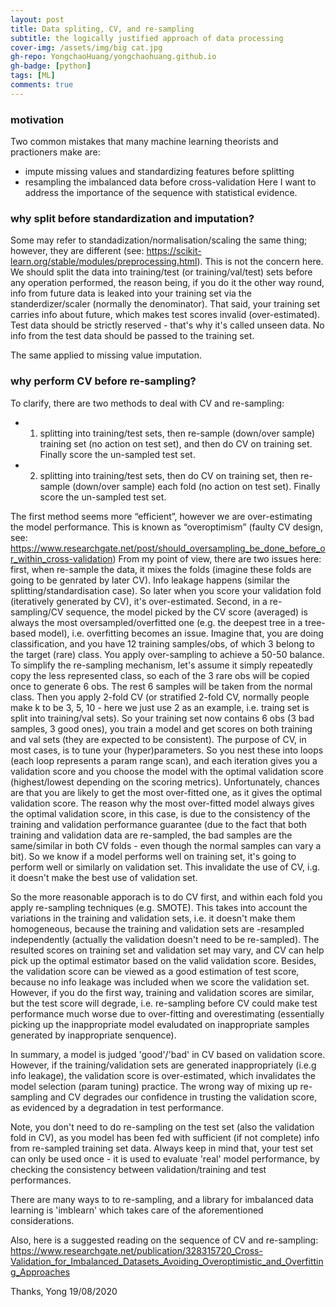 ```yaml
---
layout: post
title: Data spliting, CV, and re-sampling
subtitle: the logically justified approach of data processing
cover-img: /assets/img/big cat.jpg
gh-repo: YongchaoHuang/yongchaohuang.github.io
gh-badge: [python]
tags: [ML]
comments: true
---
```


### motivation
Two common mistakes that many machine learning theorists and practioners make are: 
* impute missing values and standardizing features before splitting
* resampling the imbalanced data before cross-validation
Here I want to address the importance of the sequence with statistical evidence. 

### why split before standardization and imputation?
Some may refer to standadization/normalisation/scaling the same thing; however, they are different (see: https://scikit-learn.org/stable/modules/preprocessing.html). This is not the concern here.
We should split the data into training/test (or training/val/test) sets before any operation performed, the reason being, if you do
it the other way round, info from future data is leaked into your training set via the standerdizer/scaler (normally the denominator). 
That said, your training set carries info about future, which makes test scores invalid (over-estimated). Test data should be strictly reserved - that's 
why it's called unseen data. No info from the test data should be passed to the training set.

The same applied to missing value imputation. <br />

### why perform CV before re-sampling?
To clarify, there are two methods to deal with CV and re-sampling:
* 1. splitting into training/test sets, then re-sample (down/over sample) training set (no action on test set), and then do CV on training set. Finally score the un-sampled test set.
* 2. splitting into training/test sets, then do CV on training set, then re-sample (down/over sample) each fold (no action on test set). Finally score the un-sampled test set.

The first method seems more “efficient”, however we are over-estimating the model performance. This is known as “overoptimism” (faulty CV design, see: https://www.researchgate.net/post/should_oversampling_be_done_before_or_within_cross-validation)
From my point of view, there are two issues here: first, when re-sample the data, it mixes the folds (imagine these folds are going to be genrated by later CV).
Info leakage happens (similar the splitting/standardisation case). So later when you score your validation fold (iteratively generated by CV), it's over-estimated.
Second, in a re-sampling/CV sequence, the model picked by the CV score (averaged) is always the most oversampled/overfitted one (e.g. the deepest tree in a tree-based model), i.e. overfitting
becomes an issue. Imagine that, you are doing classification, and you have 12 training samples/obs, of which 3 belong to the target (rare) class. You apply over-sampling to achieve a 50-50 balance.
To simplify the re-sampling mechanism, let's assume it simply repeatedly copy the less represented class, so each of the 3 rare obs will be copied once to generate 6 obs. The rest 6 samples
will be taken from the normal class. Then you apply 2-fold CV (or stratified 2-fold CV, normally people make k to be 3, 5, 10 - here we just use 2 as an example, i.e. traing set is split into training/val sets).
So your training set now contains 6 obs (3 bad samples, 3 good ones), you train a model and get scores on both training and val sets (they are expected to be consistent). The purpose of CV, in most cases, is to 
tune your (hyper)parameters. So you nest these into loops (each loop represents a param range scan), and each iteration gives you a validation score and you choose the model with the optimal 
validation score (highest/lowest depending on the scoring metrics). Unfortunately, chances are that you are likely to get the most over-fitted one, as it gives the optimal validation score. The reason why the most over-fitted
model always gives the optimal validation score, in this case, is due to the consistency of the training and validation performance guarantee (due to the fact that both training and validation data are re-sampled, the bad samples are the same/similar in both CV folds - even though the normal samples can vary a bit).
So we know if a model performs well on training set, it's going to perform well or similarly on validation set. This invalidate the use of CV, i.g. it doesn't make the best use of validation set.

So the more reasonable apporach is to do CV first, and within each fold you apply re-sampling techniques (e.g. SMOTE). This takes into account the variations in the training and validation sets, i.e. it doesn't make them homogeneous, because
the training and validation sets are -resampled independently (actually the validation doesn't need to be re-sampled). The resulted scores on training set and validation set may vary, and CV can help pick up the optimal estimator based on the valid validation score. 
Besides, the validation score can be viewed as a good estimation of test score, because no info leakage was included when we score the validation set. 
However, if you do the first way, training and validation scores are similar, but the test score will degrade, i.e. re-sampling before CV could make test performance much worse due to over-fitting and overestimating (essentially picking up the inappropriate model evaludated on inappropriate samples generated by inappropriate senquence).

In summary, a model is judged 'good'/'bad' in CV based on validation score. However, if the training/validation sets are generated inappropriately (i.e.g info leakage), the validation score is over-estimated, which invalidates the model selection (param tuning) practice. The wrong way of mixing up re-sampling and CV degrades our confidence in trusting the validation score, as evidenced by a degradation in test performance.

Note, you don't need to do re-sampling on the test set (also the validation fold in CV), as you model has been fed with sufficient (if not complete) info from re-sampled training set data. Always keep in mind that, your test set can only be used once - it is used to evaluate 'real' model performance, by checking the consistency between validation/training and test performances.

There are many ways to to re-sampling, and a library for imbalanced data learning is 'imblearn' which takes care of the aforementioned considerations.

Also, here is a suggested reading on the sequence of CV and re-sampling: https://www.researchgate.net/publication/328315720_Cross-Validation_for_Imbalanced_Datasets_Avoiding_Overoptimistic_and_Overfitting_Approaches


Thanks,
Yong
19/08/2020

